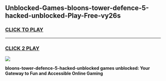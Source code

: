 
## Unblocked-Games-bloons-tower-defence-5-hacked-unblocked-Play-Free-vy26s
<h3>
<a href="https://premium76.site?title=bloons-tower-defence-5-hacked-unblocked&ref=19M">CLICK TO PLAY</a></h3>
<hr>

<h3>
<a href="https://premium76.site?title=bloons-tower-defence-5-hacked-unblocked&ref=19M">CLICK 2 PLAY</a>
  
</h3>

<a href="https://premium76.site?title=bloons-tower-defence-5-hacked-unblocked&ref=19M"><img src="https://clearcache.store/games.png"></a>


**bloons-tower-defence-5-hacked-unblocked games unblocked: Your Gateway to Fun and Accessible Online Gaming**
